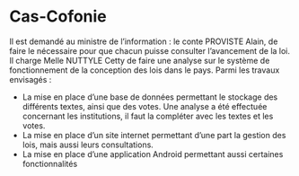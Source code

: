 # Cas-Cofonie
Il est demandé au ministre de l’information : le conte PROVISTE Alain, de faire le nécessaire pour que chacun puisse consulter l’avancement de la loi. Il charge Melle NUTTYLE Cetty de faire une analyse sur le système de fonctionnement de la conception des lois dans le pays. Parmi les travaux envisagés : 
- La mise en place d’une base de données permettant le stockage des différents textes, ainsi que des votes. Une analyse a été effectuée concernant les institutions, il faut la compléter avec les textes et les votes. 
- La mise en place d’un site internet permettant d’une part la gestion des lois, mais aussi leurs consultations. 
- La mise en place d’une application Android permettant aussi certaines fonctionnalités
